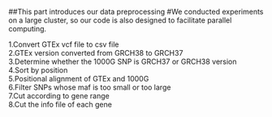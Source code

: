##This part introduces our data preprocessing
#We conducted experiments on a large cluster, so our code is also designed to facilitate parallel computing.

1.Convert GTEx vcf file to csv file  
2.GTEx version converted from GRCH38 to GRCH37  
3.Determine whether the 1000G SNP is GRCH37 or GRCH38 version  
4.Sort by position  
5.Positional alignment of GTEx and 1000G  
6.Filter SNPs whose maf is too small or too large  
7.Cut according to gene range  
8.Cut the info file of each gene  
